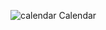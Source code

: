 ![calendar](https://user-images.githubusercontent.com/45212175/165088915-0b3358a0-0daa-4473-a337-3f24055c5d9c.png)
Calendar
